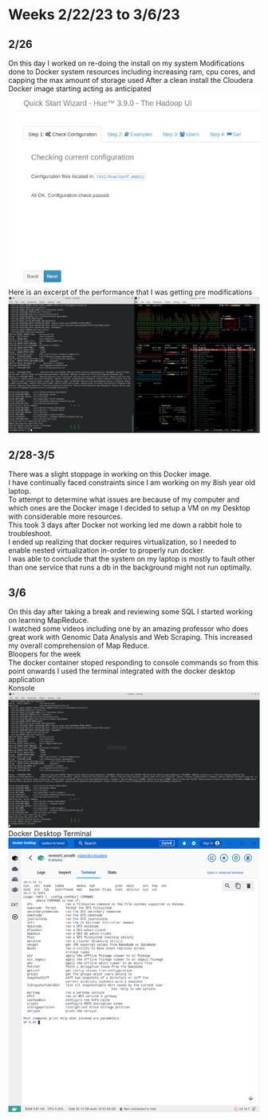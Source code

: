 # Weeks 2/22/23 to 3/6/23
## 2/26
On this day I worked on re-doing the install on my system
Modifications done to Docker system resources including increasing ram, cpu cores, and capping the max amount of storage used
After a clean install the Cloudera Docker image starting acting as anticipated
![Finally no errors!](NoErrors.png)    
Here is an excerpt of the performance that I was getting pre modifications
![Poor performance on laptop](2-26.png)  
## 2/28-3/5
There was a slight stoppage in working on this Docker image.    
I have continually faced constraints since I am working on my 8ish year old laptop.  
To attempt to determine what issues are because of my computer and which ones are the Docker image I decided to setup a VM on my Desktop with considerable more resources.  
This took 3 days after Docker not working led me down a rabbit hole to troubleshoot.  
I ended up realizing that docker requires virtualization, so I needed to enable nested virtualization in-order to properly run docker.  
I was able to conclude that the system on my laptop is mostly to fault other than one service that runs a db in the background might not run optimally.  

## 3/6
On this day after taking a break and reviewing some SQL I started working on learning MapReduce.  
I watched some videos including one by an amazing professor who does great work with Genomic Data Analysis and Web Scraping. This increased my overall comprehension of Map Reduce.  
Bloopers for the week  
The docker container stoped responding to console commands so from this point onwards I used the terminal integrated with the docker desktop application  
Konsole  
![Konsole failing to reach Docker Conatiner](3-6Thisisgettingfrustrating.png)  
Docker Desktop Terminal  
![Docker Desktop Terminal becoming the new default](3-6DockerDesktop.png)